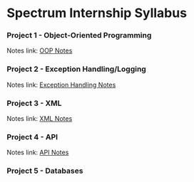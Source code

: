 # Spectrum Internship Syllabus

### Project 1 - Object-Oriented Programming
Notes link: [OOP Notes](https://github.com/a-burlacu/Spectrum/blob/main/Notes/OOP.md)

### Project 2 - Exception Handling/Logging
Notes link: [Exception Handling Notes](https://github.com/a-burlacu/Spectrum/blob/main/Notes/exception-handling-logging.md)

### Project 3 - XML 
Notes link: [XML Notes](https://github.com/a-burlacu/Spectrum/blob/main/Notes/XML.md)

### Project 4 - API 
Notes link: [API Notes](https://github.com/a-burlacu/Spectrum/blob/main/Notes/API.md)

### Project 5 - Databases

